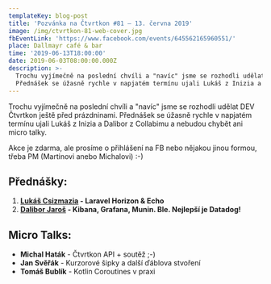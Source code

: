 ```yaml
---
templateKey: blog-post
title: 'Pozvánka na Čtvrtkon #81 – 13. června 2019'
image: /img/ctvrtkon-81-web-cover.jpg
fbEventLink: 'https://www.facebook.com/events/645562165960551/'
place: Dallmayr café & bar
time: '2019-06-13T18:00:00'
date: 2019-06-03T08:00:00.000Z
description: >-
  Trochu vyjímečně na poslední chvíli a "navíc" jsme se rozhodli udělat DEV Čtvrtkon ještě před prázdninami. 
  Přednášek se úžasně rychle v napjatém termínu ujali Lukáš z Inizia a Dalibor z Collabimu a nebudou chybět ani micro talky.
---
```

Trochu vyjímečně na poslední chvíli a "navíc" jsme se rozhodli udělat DEV Čtvrtkon ještě před prázdninami. 
Přednášek se úžasně rychle v napjatém termínu ujali Lukáš z Inizia a Dalibor z Collabimu a nebudou chybět ani micro talky.

Akce je zdarma, ale prosíme o přihlášení na FB nebo nějakou jinou formou, třeba PM (Martinovi anebo Michalovi) :-)

## Přednášky:

1) **[Lukáš Csizmazia](https://www.linkedin.com/in/lukáš-csizmazia-71b074114/) - Laravel Horizon & Echo**
2) **[Dalibor Jaroš](https://www.linkedin.com/in/dalibor-jaroš-597b7189/) - Kibana, Grafana, Munin. Ble. Nejlepší je Datadog!**

## Micro Talks:

* **Michal Haták** - Čtvrtkon API + soutěž ;-)
* **Jan Svěřák** - Kurzorové šipky a další ďáblova stvoření
* **Tomáš Bublík** - Kotlin Coroutines v praxi
